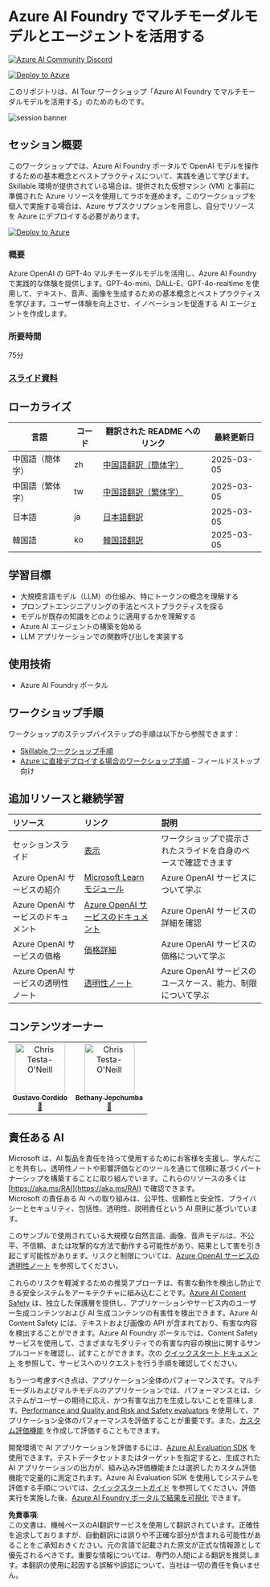 # Azure AI Foundry でマルチモーダルモデルとエージェントを活用する

[![Azure AI Community Discord](https://dcbadge.vercel.app/api/server/ByRwuEEgH4)](https://discord.com/invite/ByRwuEEgH4?WT.mc_id=aiml-137032-bethanycheum)

[![Deploy to Azure](https://aka.ms/deploytoazurebutton)](https://portal.azure.com/#create/Microsoft.Template/uri/https%3A%2F%2Fraw.githubusercontent.com%2Fmicrosoft%2Faitour-interact-with-llms%2Fmain%2Flab%2FWorkshop%20Instructions%2Fassets%2FAITour24_WKR540_Template.json)

このリポジトリは、AI Tour ワークショップ「Azure AI Foundry でマルチモーダルモデルを活用する」のためのものです。

![session banner](../../Images/banner.jpg)

## セッション概要

このワークショップでは、Azure AI Foundry ポータルで OpenAI モデルを操作するための基本概念とベストプラクティスについて、実践を通じて学びます。Skillable 環境が提供されている場合は、提供された仮想マシン (VM) と事前に準備された Azure リソースを使用してラボを進めます。このワークショップを個人で実施する場合は、Azure サブスクリプションを用意し、自分でリソースを Azure にデプロイする必要があります。

[![Deploy to Azure](https://aka.ms/deploytoazurebutton)](https://portal.azure.com/#create/Microsoft.Template/uri/https%3A%2F%2Fraw.githubusercontent.com%2Fmicrosoft%2Faitour-interact-with-llms%2Fmain%2Flab%2FWorkshop%20Instructions%2Fassets%2FAITour24_WKR540_Template.json)

### 概要

Azure OpenAI の GPT-4o マルチモーダルモデルを活用し、Azure AI Foundry で実践的な体験を提供します。GPT-4o-mini、DALL-E、GPT-4o-realtime を使用して、テキスト、音声、画像を生成するための基本概念とベストプラクティスを学びます。ユーザー体験を向上させ、イノベーションを促進する AI エージェントを作成します。

### 所要時間
75分

### [スライド資料](https://aka.ms/AAryqzi)

## ローカライズ

| 言語                 | コード | 翻訳された README へのリンク                                   | 最終更新日   |
|----------------------|------|-------------------------------------------------------------|--------------|
| 中国語（簡体字）     | zh   | [中国語翻訳（簡体字）](../zh/README.md)           | 2025-03-05   |
| 中国語（繁体字）     | tw   | [中国語翻訳（繁体字）](../tw/README.md)           | 2025-03-05   |
| 日本語               | ja   | [日本語翻訳](./README.md)                   | 2025-03-05   |
| 韓国語               | ko   | [韓国語翻訳](../ko/README.md)                   | 2025-03-05   |

## 学習目標
* 大規模言語モデル（LLM）の仕組み、特にトークンの概念を理解する​
* プロンプトエンジニアリングの手法とベストプラクティスを探る​
* モデルが既存の知識をどのように適用するかを理解する​
* Azure AI エージェントの構築を始める​
* LLM アプリケーションでの関数呼び出しを実装する​

## 使用技術
* Azure AI Foundry ポータル

## ワークショップ手順

ワークショップのステップバイステップの手順は以下から参照できます：

- [Skillable ワークショップ手順](https://github.com/microsoft/aitour-interact-with-llms/blob/main/lab/Skillable%20Workshop%20Instructions/00_Introduction.md)
- [Azure に直接デプロイする場合のワークショップ手順](https://github.com/microsoft/aitour-interact-with-llms/blob/main/lab/Workshop%20Instructions/00_Introduction.md) - フィールドストップ向け

## 追加リソースと継続学習

| リソース            | リンク                              | 説明                |
|:-------------------|:----------------------------------|:-------------------|
| セッションスライド | [表示](https://aka.ms/AAryqzi)    | ワークショップで提示されたスライドを自身のペースで確認できます |
| Azure OpenAI サービスの紹介 | [Microsoft Learn モジュール](https://learn.microsoft.com/en-us/training/modules/explore-azure-openai/?WT.mc_id=aiml-132569-bethanycheum) | Azure OpenAI サービスについて学ぶ |
| Azure OpenAI サービスのドキュメント | [Azure OpenAI サービスのドキュメント](https://learn.microsoft.com/en-us/azure/cognitive-services/openai/?WT.mc_id=aiml-132569-cacaste) | Azure OpenAI サービスの詳細を確認 |
| Azure OpenAI サービスの価格 | [価格詳細](https://learn.microsoft.com/en-us/training/modules/explore-azure-openai/?WT.mc_id=aiml-132569-bethanycheum) | Azure OpenAI サービスの価格について学ぶ |
| Azure OpenAI サービスの透明性ノート | [透明性ノート](https://learn.microsoft.com/en-us/legal/cognitive-services/openai/transparency-note/?WT.mc_id=aiml-132569-bethanycheum) | Azure OpenAI サービスのユースケース、能力、制限について学ぶ |

## コンテンツオーナー
<!-- TODO: Add yourself as a content owner
1. Change the src in the image tag to {your github url}.png
2. Change INSERT NAME HERE to your name
3. Change the github url in the final href to your url. -->

<table>
<tr>
    <td align="center"><a href="http://learnanalytics.microsoft.com">
        <img src="https://github.com/gcordido.png" width="100px;" alt="Chris Testa-O'Neill
"/><br />
        <sub><b> Gustavo Cordido
</b></sub></a><br />
            <a href="https://github.com/gcordido" title="talk">📢</a> 
    </td>
    <td align="center"><a href="http://learnanalytics.microsoft.com">
        <img src="https://github.com/bethanyjep.png" width="100px;" alt="Chris Testa-O'Neill
"/><br />
        <sub><b>Bethany Jepchumba
</b></sub></a><br />
            <a href="https://github.com/bethanyjep" title="talk">📢</a> 
    </td>
</tr></table>

## 責任ある AI 

Microsoft は、AI 製品を責任を持って使用するためにお客様を支援し、学んだことを共有し、透明性ノートや影響評価などのツールを通じて信頼に基づくパートナーシップを構築することに取り組んでいます。これらのリソースの多くは [https://aka.ms/RAI](https://aka.ms/RAI) で確認できます。  
Microsoft の責任ある AI への取り組みは、公平性、信頼性と安全性、プライバシーとセキュリティ、包括性、透明性、説明責任という AI 原則に基づいています。

このサンプルで使用されている大規模な自然言語、画像、音声モデルは、不公平、不信頼、または攻撃的な方法で動作する可能性があり、結果として害を引き起こす可能性があります。リスクと制限については、[Azure OpenAI サービスの透明性ノート](https://learn.microsoft.com/legal/cognitive-services/openai/transparency-note?tabs=text) を参照してください。

これらのリスクを軽減するための推奨アプローチは、有害な動作を検出し防止できる安全システムをアーキテクチャに組み込むことです。[Azure AI Content Safety](https://learn.microsoft.com/azure/ai-services/content-safety/overview) は、独立した保護層を提供し、アプリケーションやサービス内のユーザー生成コンテンツおよび AI 生成コンテンツの有害性を検出できます。Azure AI Content Safety には、テキストおよび画像の API が含まれており、有害な内容を検出することができます。Azure AI Foundry ポータルでは、Content Safety サービスを使用して、さまざまなモダリティでの有害な内容の検出に関するサンプルコードを確認し、試すことができます。次の [クイックスタート ドキュメント](https://learn.microsoft.com/azure/ai-services/content-safety/quickstart-text?tabs=visual-studio%2Clinux&pivots=programming-language-rest) を参照して、サービスへのリクエストを行う手順を確認してください。

もう一つ考慮すべき点は、アプリケーション全体のパフォーマンスです。マルチモーダルおよびマルチモデルのアプリケーションでは、パフォーマンスとは、システムがユーザーの期待に応え、かつ有害な出力を生成しないことを意味します。[Performance and Quality and Risk and Safety evaluators](https://learn.microsoft.com/azure/ai-studio/concepts/evaluation-metrics-built-in) を使用して、アプリケーション全体のパフォーマンスを評価することが重要です。また、[カスタム評価機能](https://learn.microsoft.com/azure/ai-studio/how-to/develop/evaluate-sdk#custom-evaluators) を作成して評価することもできます。

開発環境で AI アプリケーションを評価するには、[Azure AI Evaluation SDK](https://microsoft.github.io/promptflow/index.html) を使用できます。テストデータセットまたはターゲットを指定すると、生成された AI アプリケーションの出力が、組み込み評価機能または選択したカスタム評価機能で定量的に測定されます。Azure AI Evaluation SDK を使用してシステムを評価する手順については、[クイックスタートガイド](https://learn.microsoft.com/azure/ai-studio/how-to/develop/flow-evaluate-sdk) を参照してください。評価実行を実施した後、[Azure AI Foundry ポータルで結果を可視化](https://learn.microsoft.com/azure/ai-studio/how-to/evaluate-flow-results) できます。

**免責事項**:  
この文書は、機械ベースのAI翻訳サービスを使用して翻訳されています。正確性を追求しておりますが、自動翻訳には誤りや不正確な部分が含まれる可能性があることをご承知おきください。元の言語で記載された原文が正式な情報源として優先されるべきです。重要な情報については、専門の人間による翻訳を推奨します。本翻訳の使用に起因する誤解や誤認について、当社は一切の責任を負いません。